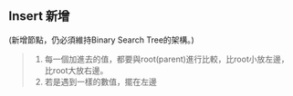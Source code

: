 Insert 新增 
---------------------------
(新增節點，仍必須維持Binary Search Tree的架構。)
> 1. 每一個加進去的值，都要與root(parent)進行比較，比root小放左邊，比root大放右邊。
> 2.	若是遇到一樣的數值，擺在左邊
